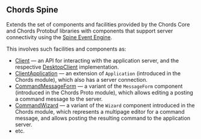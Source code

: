 ## Chords Spine

Extends the set of components and facilities provided by the Chords Core
and Chords Protobuf libraries with components that support server connectivity using
the [Spine Event Engine](https://spine.io/).

This involves such facilities and components as:
- [Client](src/main/kotlin/io/spine/chords/Client.kt) — an API for
  interacting with the application server, and the respective 
  [DesktopClient](src/main/kotlin/io/spine/chords/DesktopClient.kt)
  implementation.
- [ClientApplication](src/main/kotlin/io/spine/chords/appshell/ClientApplication.kt) —
  an extension of `Application` (introduced in the Chords module), which also has
  a server connection.
- [CommandMessageForm](src/main/kotlin/io/spine/chords/form/CommandMessageForm.kt) —
  a variant of the `MessageForm` component (introduced in the Chords Proto 
  module), which allows editing a posting a command message to the server.
- [CommandWizard](src/main/kotlin/io/spine/chords/form/CommandMessageForm.kt) —
  a variant of the `Wizard` component introduced in the Chords module, which
  represents a multipage editor for a command message, and allows posting the
  resulting command to the application server.
- etc.
